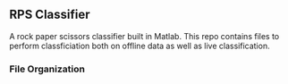 ## RPS Classifier
A rock paper scissors classifier built in Matlab. This repo contains files to perform classficiation both on offline data as well as live classification. 

### File Organization
